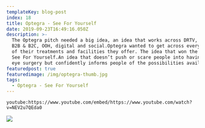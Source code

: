 ```yaml
---
templateKey: blog-post
index: 18
title: Optegra - See For Yourself
date: 2019-09-23T16:49:16.050Z
description: >-
  The Optegra pitch needed a big idea, an idea that works across DRTV, press,
  B2B & B2C, OOH, digital and social.Optegra wanted to get across every aspect
  of their treatments and facilities they offer. The idea that won the pitch was
  See For Yourself.An idea that doesn’t push or scare people into having laser
  eye surgery but confidently informs people of the possibilities available.
featuredpost: true
featuredimage: /img/optegra-thumb.jpg
tags:
  - Optegra - See For Yourself
---
```

`youtube:https://www.youtube.com/embed/https://www.youtube.com/watch?v=NEV2u7QEda0`

![](/img/kv-1-jpegg.jpg)
